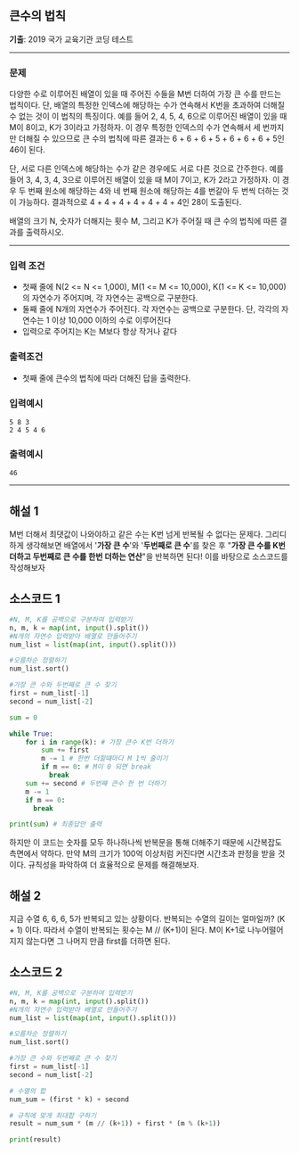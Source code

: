 ## 큰수의 법칙
**기출**: 2019 국가 교육기관 코딩 테스트
* * *

### 문제

다양한 수로 이루어진 배열이 있을 때 주어진 수들을 M번 더하여 가장 큰 수를 만드는 법칙이다. 단, 배열의 특정한 인덱스에 해당하는 수가 연속해서 K번을 초과하여 더해질 수 없는 것이 이 법칙의 특징이다.
예를 들어 2, 4, 5, 4, 6으로 이루어진 배열이 있을 때 M이 8이고, K가 3이라고 가정하자. 이 경우 특정한 인덱스의 수가 연속해서 세 번까지만 더해질 수 있으므로 큰 수의 법칙에 따른 결과는 6 + 6 + 6 + 5 + 6 + 6 + 6 + 5인 46이 된다.

단, 서로 다른 인덱스에 해당하는 수가 같은 경우에도 서로 다른 것으로 간주한다. 예를 들어 3, 4, 3, 4, 3으로 이루어진 배열이 있을 때 M이 7이고, K가 2라고 가정하자. 이 경우 두 번째 원소에 해당하는 4와 네 번째 원소에 해당하는 4를 번갈아 두 번씩 더하는 것이 가능하다. 결과적으로 4 + 4 + 4 + 4 + 4 + 4 + 4인 28이 도출된다.

배열의 크기 N, 숫자가 더해지는 횟수 M, 그리고 K가 주어질 때 큰 수의 법칙에 따른 결과를 출력하시오.

* * *


### 입력 조건
- 첫째 줄에 N(2 <= N <= 1,000), M(1 <= M <= 10,000), K(1 <= K <= 10,000)의 자연수가 주어지며, 각 자연수는 공백으로 구분한다.
- 둘째 줄에 N개의 자연수가 주어진다. 각 자연수는 공백으로 구분한다. 단, 각각의 자연수는 1 이상 10,000 이하의 수로 이루어진다
- 입력으로 주어지는 K는 M보다 항상 작거나 같다

### 출력조건
- 첫째 줄에 큰수의 법칙에 따라 더해진 답을 출력한다.

### 입력예시
```
5 8 3
2 4 5 4 6
```

### 출력예시
```
46
```
* * *
## 해설 1
M번 더해서 최댓값이 나와야하고 같은 수는 K번 넘게 반복될 수 없다는 문제다.
그리디하게 생각해보면 배열에서 '**가장 큰 수**'와 '**두번째로 큰 수**'를 찾은 후 "**가장 큰 수를 K번 더하고 두번째로 큰 수를 한번 더하는 연산**"을 반복하면 된다! 이를 바탕으로 소스코드를 작성해보자

## 소스코드 1
```python
#N, M, K를 공백으로 구분하여 입력받기
n, m, k = map(int, input().split())
#N개의 자연수 입력받아 배열로 만들어주기
num_list = list(map(int, input().split()))

#오름차순 정렬하기
num_list.sort()

#가장 큰 수와 두번째로 큰 수 찾기
first = num_list[-1]
second = num_list[-2]

sum = 0

while True:
    for i in range(k): # 가장 큰수 K번 더하기
        sum += first
        m -= 1 # 한번 더할떄마다 M 1씩 줄이기
        if m == 0: # M이 0 되면 break
          break
    sum += second # 두번째 큰수 한 번 더하기
    m -= 1
    if m == 0:
      break

print(sum) # 최종답안 출력
```
하지만 이 코드는 숫자를 모두 하나하나씩 반복문을 통해 더해주기 때문에 시간복잡도 측면에서 약하다. 만약 M의 크기가 100억 이상처럼 커진다면 시간초과 판정을 받을 것이다. 규칙성을 파악하여 더 효율적으로 문제를 해결해보자.

## 해설 2
지금 수열 6, 6, 6, 5가 반복되고 있는 상황이다. 반복되는 수열의 길이는 얼마일까? (K + 1) 이다. 따라서 수열이 반복되는 횟수는 M // (K+1)이 된다.
M이 K+1로 나누어떨어지지 않는다면 그 나머지 만큼 first를 더하면 된다.

## 소스코드 2
```python
#N, M, K를 공백으로 구분하여 입력받기
n, m, k = map(int, input().split())
#N개의 자연수 입력받아 배열로 만들어주기
num_list = list(map(int, input().split()))

#오름차순 정렬하기
num_list.sort()

#가장 큰 수와 두번째로 큰 수 찾기
first = num_list[-1]
second = num_list[-2]

# 수열의 합
num_sum = (first * k) + second

# 규칙에 맞게 최대합 구하기
result = num_sum * (m // (k+1)) + first * (m % (k+1))

print(result)
```


